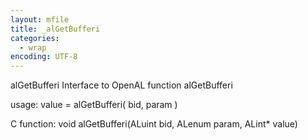 ```yaml
---
layout: mfile
title: _alGetBufferi
categories:
  - wrap
encoding: UTF-8
---
```


alGetBufferi  Interface to OpenAL function alGetBufferi

usage:  value = alGetBufferi( bid, param )

C function:  void alGetBufferi(ALuint bid, ALenum param, ALint\* value)